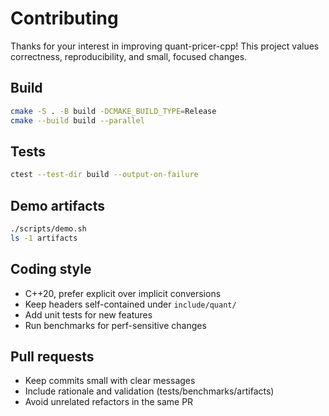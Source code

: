 # Contributing

Thanks for your interest in improving quant-pricer-cpp! This project values correctness, reproducibility, and small, focused changes.

## Build

```bash
cmake -S . -B build -DCMAKE_BUILD_TYPE=Release
cmake --build build --parallel
```

## Tests

```bash
ctest --test-dir build --output-on-failure
```

## Demo artifacts

```bash
./scripts/demo.sh
ls -1 artifacts
```

## Coding style

- C++20, prefer explicit over implicit conversions
- Keep headers self-contained under `include/quant/`
- Add unit tests for new features
- Run benchmarks for perf-sensitive changes

## Pull requests

- Keep commits small with clear messages
- Include rationale and validation (tests/benchmarks/artifacts)
- Avoid unrelated refactors in the same PR

